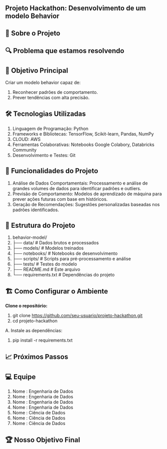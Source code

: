


## Projeto Hackathon: Desenvolvimento de um modelo Behavior 


## 🧠 Sobre o Projeto



## 🔍 Problema que estamos resolvendo


## 🎯 Objetivo Principal


Criar um modelo behavior capaz de:

1. Reconhecer padrões de comportamento.
2. Prever tendências com alta precisão.


## 🛠️ Tecnologias Utilizadas

1. Linguagem de Programação: Python
2. Frameworks e Bibliotecas: TensorFlow, Scikit-learn, Pandas, NumPy
3. CLOUD: AWS
4. Ferramentas Colaborativas: Notebooks Google Colabory, Databricks Community
5. Desenvolvimento e Testes: Git


## 🚀 Funcionalidades do Projeto

1. Análise de Dados Comportamentais: Processamento e análise de grandes volumes de dados para identificar padrões e outliers.
2. Previsão de Comportamento: Modelos de aprendizado de máquina para prever ações futuras com base em históricos.
3. Geração de Recomendações: Sugestões personalizadas baseadas nos padrões identificados.

## 📂 Estrutura do Projeto


1. behavior-model/
2. ├── data/            # Dados brutos e processados
3. ├── models/          # Modelos treinados
4. ├── notebooks/       # Notebooks de desenvolvimento
5. ├── scripts/         # Scripts para pré-processamento e análise
6. ├── tests/           # Testes do modelo
7. ├── README.md        # Este arquivo
8. └── requirements.txt # Dependências do projeto


## 🏗️ Como Configurar o Ambiente

**Clone o repositório:**


1. git clone https://github.com/seu-usuario/projeto-hackathon.git
2. cd projeto-hackathon

A. Instale as dependências:

1. pip install -r requirements.txt



## 📈 Próximos Passos


 
## 💻 Equipe
1. Nome : Engenharia de Dados
2. Nome : Engenharia de Dados
3. Nome : Engenharia de Dados
4. Nome : Engenharia de Dados
5. Nome : Ciência de Dados
6. Nome : Ciência de Dados
7. Nome : Ciência de Dados


## 🏆 Nosso Objetivo Final
